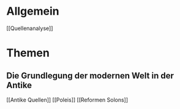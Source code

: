 
# Allgemein
[[Quellenanalyse]]

# Themen
## Die Grundlegung der modernen Welt in der Antike
[[Antike Quellen]]
[[Poleis]]
[[Reformen Solons]]
